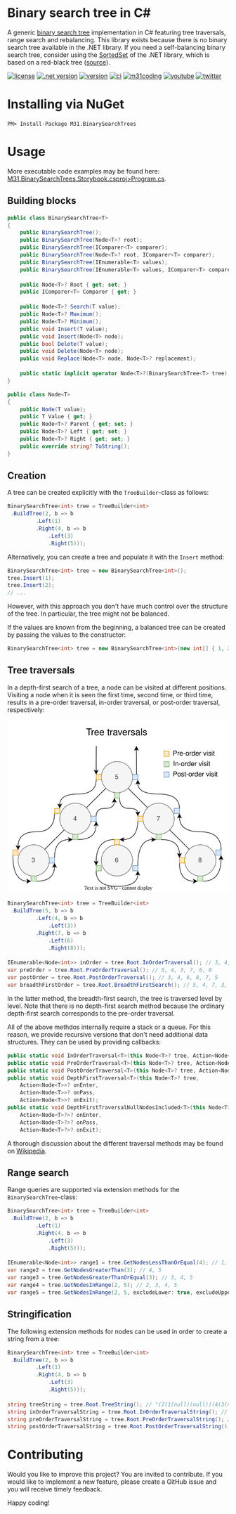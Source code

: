# Binary search tree in C#

A generic [binary search tree](https://en.wikipedia.org/wiki/Binary_search_tree) implementation in C# featuring tree traversals, range search and rebalancing. This library exists because there is no binary search tree available in the .NET library. If you need a self-balancing binary search tree, consider using the [SortedSet](https://docs.microsoft.com/en-us/dotnet/api/system.collections.generic.sortedset-1) of the .NET library, which is based on a red-black tree ([source](https://source.dot.net/#System.Collections/System/Collections/Generic/SortedSet.cs)).

[![license](https://img.shields.io/badge/license-MIT-brightgreen)](https://github.com/m31coding/M31.BinarySearchTrees/blob/master/LICENSE)
[![.net version](https://img.shields.io/badge/.NET-6.0-6D429C)](https://dotnet.microsoft.com/en-us/)
[![version](https://img.shields.io/nuget/v/M31.BinarySearchTrees)](https://www.nuget.org/packages/M31.BinarySearchTrees/)
[![ci](https://github.com/m31coding/M31.BinarySearchTrees/actions/workflows/ci.yml/badge.svg)](https://github.com/m31coding/M31.BinarySearchTrees/actions?query=workflow%3Aci)
[![m31coding](https://img.shields.io/badge/www-m31coding.com-34345B)](https://www.m31coding.com)
[![youtube](https://img.shields.io/badge/youtube-kevin%20schaal-FF0000.svg)](https://www.youtube.com/channel/UC6CZ_Bcyql1kfHZvx9W85mA)
[![twitter](https://img.shields.io/badge/twitter-@m31coding-1DA1F2.svg)](https://twitter.com/m31coding) 

# Installing via NuGet

```
PM> Install-Package M31.BinarySearchTrees
```

# Usage

More executable code examples may be found here: [M31.BinarySearchTrees.Storybook.csproj>Program.cs](src/M31.BinarySearchTrees.Storybook/Program.cs).

## Building blocks

```cs
public class BinarySearchTree<T>
{
    public BinarySearchTree();
    public BinarySearchTree(Node<T>? root);
    public BinarySearchTree(IComparer<T> comparer);
    public BinarySearchTree(Node<T>? root, IComparer<T> comparer);
    public BinarySearchTree(IEnumerable<T> values);
    public BinarySearchTree(IEnumerable<T> values, IComparer<T> comparer);

    public Node<T>? Root { get; set; }
    public IComparer<T> Comparer { get; }

    public Node<T>? Search(T value);
    public Node<T>? Maximum();
    public Node<T>? Minimum();
    public void Insert(T value);
    public void Insert(Node<T> node);
    public bool Delete(T value);
    public void Delete(Node<T> node);
    public void Replace(Node<T> node, Node<T>? replacement);

    public static implicit operator Node<T>?(BinarySearchTree<T> tree);
}
```

```cs
public class Node<T>
{
    public Node(T value);
    public T Value { get; }
    public Node<T>? Parent { get; set; }
    public Node<T>? Left { get; set; }
    public Node<T>? Right { get; set; }
    public override string? ToString();
}
```

## Creation

A tree can be created explicitly with the `TreeBuilder`-class as follows:

```cs
BinarySearchTree<int> tree = TreeBuilder<int>
 .BuildTree(2, b => b
         .Left(1)
         .Right(4, b => b
             .Left(3)
             .Right(5)));
```

Alternatively, you can create a tree and populate it with the `Insert` method:

```cs
BinarySearchTree<int> tree = new BinarySearchTree<int>();
tree.Insert(1);
tree.Insert(2); 
// ...
```

However, with this approach you don't have much control over the structure of the tree. In particular, the tree might not be balanced. 

If the values are known from the beginning, a balanced tree can be created by passing the values to the constructor:

```cs
BinarySearchTree<int> tree = new BinarySearchTree<int>(new int[] { 1, 2, 3, 4, 5 });
```

## Tree traversals

In a depth-first search of a tree, a node can be visited at different positions. Visiting a node when it is seen the first time, second time, or third time, results in a pre-order traversal, in-order traversal, or post-order traversal, respectively:

![tree traversals](media/binary-search-tree.svg)

```cs
BinarySearchTree<int> tree = TreeBuilder<int>
 .BuildTree(5, b => b
         .Left(4, b => b
             .Left(3))
         .Right(7, b => b
             .Left(6)
             .Right(8)));

IEnumerable<Node<int>> inOrder = tree.Root.InOrderTraversal(); // 3, 4, 5, 6, 7, 8
var preOrder = tree.Root.PreOrderTraversal(); // 5, 4, 3, 7, 6, 8
var postOrder = tree.Root.PostOrderTraversal(); // 3, 4, 6, 8, 7, 5
var breadthFirstOrder = tree.Root.BreadthFirstSearch(); // 5, 4, 7, 3, 6, 8
```

In the latter method, the breadth-first search, the tree is traversed level by level. Note that there is no depth-first search method because the ordinary depth-first search corresponds to the pre-order traversal.

All of the above methdos internally require a stack or a queue. For this reason, we provide recursive versions that don't need additional data structures. They can be used by providing callbacks: 

```cs
public static void InOrderTraversal<T>(this Node<T>? tree, Action<Node<T>> onVisit);
public static void PreOrderTraversal<T>(this Node<T>? tree, Action<Node<T>> onVisit);
public static void PostOrderTraversal<T>(this Node<T>? tree, Action<Node<T>> onVisit);
public static void DepthFirstTraversal<T>(this Node<T>? tree,
    Action<Node<T>>? onEnter,
    Action<Node<T>>? onPass,
    Action<Node<T>>? onExit);
public static void DepthFirstTraversalNullNodesIncluded<T>(this Node<T>? tree,
    Action<Node<T>?>? onEnter,
    Action<Node<T>?>? onPass,
    Action<Node<T>?>? onExit);

```

A thorough discussion about the different traversal methods may be found on [Wikipedia](https://en.wikipedia.org/wiki/Tree_traversal).

## Range search

Range queries are supported via extension methods for the 
`BinarySearchTree`-class:
  
```cs
BinarySearchTree<int> tree = TreeBuilder<int>
 .BuildTree(2, b => b
         .Left(1)
         .Right(4, b => b
             .Left(3)
             .Right(5)));

IEnumerable<Node<int>> range1 = tree.GetNodesLessThanOrEqual(4); // 1, 2, 3, 4
var range2 = tree.GetNodesGreaterThan(3); // 4, 5
var range3 = tree.GetNodesGreaterThanOrEqual(3); // 3, 4, 5
var range4 = tree.GetNodesInRange(2, 5); // 2, 3, 4, 5
var range5 = tree.GetNodesInRange(2, 5, excludeLower: true, excludeUpper: true); // 3, 4
```

## Stringification

The following extension methods for nodes can be used in order to create a string from a tree:

```cs
BinarySearchTree<int> tree = TreeBuilder<int>
 .BuildTree(2, b => b
         .Left(1)
         .Right(4, b => b
             .Left(3)
             .Right(5)));

string treeString = tree.Root.TreeString(); // "(2(1(null)(null))(4(3(null)(null))(5(null)(null))))"
string inOrderTraversalString = tree.Root.InOrderTraversalString(); // "1-2-3-4-5"
string preOrderTraversalString = tree.Root.PreOrderTraversalString(); // "2-1-4-3-5"
string postOrderTraversalString = tree.Root.PostOrderTraversalString(); // "1-3-5-4-2"
```

# Contributing

Would you like to improve this project? You are invited to contribute. If you would like to implement a new feature, please create a GitHub issue and you will receive timely feedback.

Happy coding!
